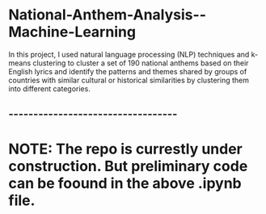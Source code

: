 # National-Anthem-Analysis--Machine-Learning
In this project, I used natural language processing (NLP) techniques and k-means clustering to cluster a set of 190 national anthems based on their English lyrics and identify the patterns and themes shared by groups of countries with similar cultural or historical similarities by clustering them into different categories.
## ----------------------------------
# NOTE: The repo is currestly under construction. But preliminary code can be foound in the above .ipynb file.
